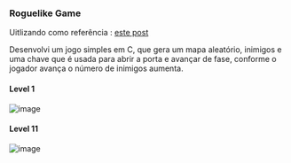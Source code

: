 ### Roguelike Game

Uitlizando como referência : [este post](https://dev.to/ignaoya/series/13852)

Desenvolvi um jogo simples em C, que gera um mapa aleatório, inimigos e uma chave que é usada para 
abrir a porta e avançar de fase, conforme o jogador avança o número de inimigos aumenta.

#### Level 1
![image](https://github.com/user-attachments/assets/4245ba99-6fc1-4117-9301-e111be47da8f)

#### Level 11

![image](https://github.com/user-attachments/assets/382f50e5-1f07-47c7-917b-2f4c4599e25d)

